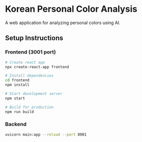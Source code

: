 # Korean Personal Color Analysis

A web application for analyzing personal colors using AI.

## Setup Instructions

### Frontend (3001 port)
```bash
# Create react app
npx create-react-app frontend

# Install dependencies
cd frontend
npm install

# Start development server
npm start

# Build for production
npm run build
```

### Backend

```bash
uvicorn main:app --reload --port 8001
```
